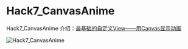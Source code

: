# Hack7_CanvasAnime

Hack7_CanvasAnime 介绍：[最基础的自定义View——用Canvas显示动画][Hack7_CanvasAnime]

![Hack7_CanvasAnime](https://github.com/Wing-Li/PracticeDemos/blob/master/Hack7_CanvasAnime/gif/canvasanime.gif)




[Hack7_CanvasAnime]:http://www.jianshu.com/p/4915e1a8734a
